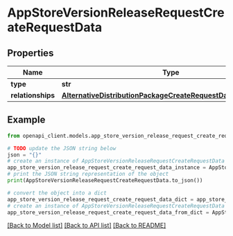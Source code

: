 # AppStoreVersionReleaseRequestCreateRequestData


## Properties

Name | Type | Description | Notes
------------ | ------------- | ------------- | -------------
**type** | **str** |  | 
**relationships** | [**AlternativeDistributionPackageCreateRequestDataRelationships**](AlternativeDistributionPackageCreateRequestDataRelationships.md) |  | 

## Example

```python
from openapi_client.models.app_store_version_release_request_create_request_data import AppStoreVersionReleaseRequestCreateRequestData

# TODO update the JSON string below
json = "{}"
# create an instance of AppStoreVersionReleaseRequestCreateRequestData from a JSON string
app_store_version_release_request_create_request_data_instance = AppStoreVersionReleaseRequestCreateRequestData.from_json(json)
# print the JSON string representation of the object
print(AppStoreVersionReleaseRequestCreateRequestData.to_json())

# convert the object into a dict
app_store_version_release_request_create_request_data_dict = app_store_version_release_request_create_request_data_instance.to_dict()
# create an instance of AppStoreVersionReleaseRequestCreateRequestData from a dict
app_store_version_release_request_create_request_data_from_dict = AppStoreVersionReleaseRequestCreateRequestData.from_dict(app_store_version_release_request_create_request_data_dict)
```
[[Back to Model list]](../README.md#documentation-for-models) [[Back to API list]](../README.md#documentation-for-api-endpoints) [[Back to README]](../README.md)


